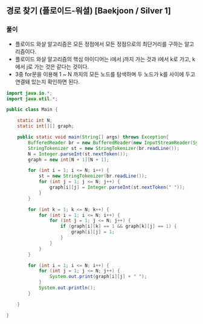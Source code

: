 ## 경로 찾기 (플로이드-워셜) [Baekjoon / Silver 1]

### 풀이

- 플로이드 와샬 알고리즘은 모든 정점에서 모든 정점으로의 최단거리를 구하는 알고리즘이다.
- 플로이드 와샬 알고리즘의 핵심 아이디어는 i에서 j까지 가는 것과 i에서 k로 가고, k에서 j로 가는 것은 같다는 것이다.
- 3중 for문을 이용해 1 ~ N 까지의 모든 노드를 탐색하며 두 노드가 k를 사이에 두고 연결돼 있는지 확인하면 된다.

```java
import java.io.*;
import java.util.*;

public class Main {

    static int N;
    static int[][] graph;

    public static void main(String[] args) throws Exception{
        BufferedReader br = new BufferedReader(new InputStreamReader(System.in));
        StringTokenizer st = new StringTokenizer(br.readLine());
        N = Integer.parseInt(st.nextToken());
        graph = new int[N + 1][N + 1];

        for (int i = 1; i <= N; i++) {
            st = new StringTokenizer(br.readLine());
            for (int j = 1; j <= N; j++) {
                graph[i][j] = Integer.parseInt(st.nextToken(" "));
            }
        }

        for (int k = 1; k <= N; k++) {
            for (int i = 1; i <= N; i++) {
                for (int j = 1; j <= N; j++) {
                    if (graph[i][k] == 1 && graph[k][j] == 1) {
                        graph[i][j] = 1;
                    }
                }
            }
        }

        for (int i = 1; i <= N; i++) {
            for (int j = 1; j <= N; j++) {
                System.out.print(graph[i][j] + " ");
            }
            System.out.println();
        }

    }

}
```